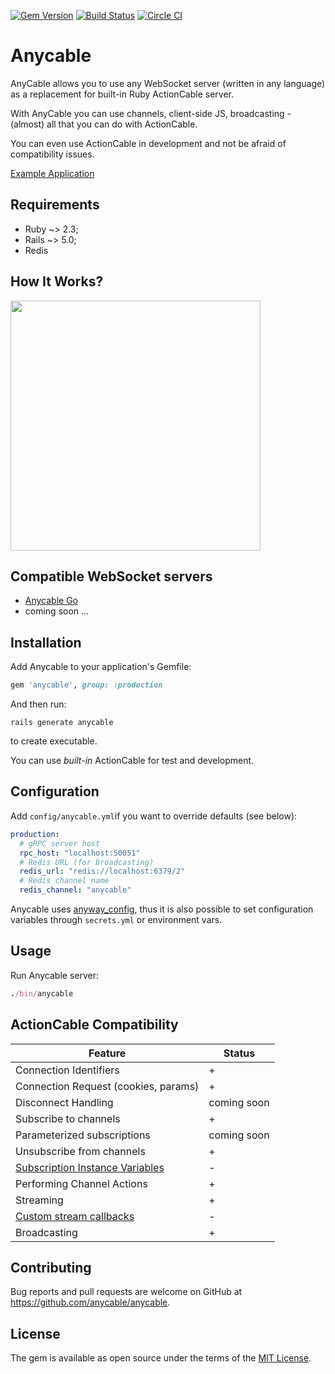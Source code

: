 [![Gem Version](https://badge.fury.io/rb/anycable.svg)](https://rubygems.org/gems/anycable) [![Build Status](https://travis-ci.org/anycable/anycable.svg?branch=master)](https://travis-ci.org/anycable/anycable) [![Circle CI](https://circleci.com/gh/anycable/anycable/tree/master.svg?style=svg)](https://circleci.com/gh/anycable/anycable/tree/master)

# Anycable

AnyCable allows you to use any WebSocket server (written in any language) as a replacement for built-in Ruby ActionCable server.

With AnyCable you can use channels, client-side JS, broadcasting - (almost) all that you can do with ActionCable.

You can even use ActionCable in development and not be afraid of compatibility issues.

[Example Application](https://github.com/anycable/anycable_demo)

## Requirements

- Ruby ~> 2.3;
- Rails ~> 5.0;
- Redis

## How It Works?

<img src="https://trello-attachments.s3.amazonaws.com/5781e0ed48e4679e302833d3/820x987/5b6a305417b04e20e75f49c5816e027c/Anycable_vs_ActionCable_copy.jpg" width="400" />

## Compatible WebSocket servers

- [Anycable Go](https://github.com/anycable/anycable-go)
- coming soon ...


## Installation

Add Anycable to your application's Gemfile:

```ruby
gem 'anycable', group: :production
```

And then run:

```shell
rails generate anycable
```

to create executable.

You can use _built-in_ ActionCable for test and development.

## Configuration

Add `config/anycable.yml`if you want to override defaults (see below):

```yml
production:
  # gRPC server host
  rpc_host: "localhost:50051"
  # Redis URL (for broadcasting) 
  redis_url: "redis://localhost:6379/2"
  # Redis channel name
  redis_channel: "anycable"

```

Anycable uses [anyway_config](https://github.com/palkan/anyway_config), thus it is also possible to set configuration variables through `secrets.yml` or environment vars.

## Usage

Run Anycable server:

```ruby
./bin/anycable
```

## ActionCable Compatibility


Feature                  | Status 
-------------------------|--------
Connection Identifiers   | +
Connection Request (cookies, params) | +
Disconnect Handling | coming soon
Subscribe to channels | +
Parameterized subscriptions | coming soon
Unsubscribe from channels | +
[Subscription Instance Variables](http://edgeapi.rubyonrails.org/classes/ActionCable/Channel/Streams.html) | -
Performing Channel Actions | +
Streaming | +
[Custom stream callbacks](http://edgeapi.rubyonrails.org/classes/ActionCable/Channel/Streams.html) | -
Broadcasting | +


## Contributing

Bug reports and pull requests are welcome on GitHub at https://github.com/anycable/anycable.

## License
The gem is available as open source under the terms of the [MIT License](http://opensource.org/licenses/MIT).
